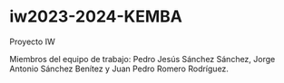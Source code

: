 # iw2023-2024-KEMBA
Proyecto IW

Miembros del equipo de trabajo: Pedro Jesús Sánchez Sánchez, Jorge Antonio Sánchez Benítez y Juan Pedro Romero Rodríguez.
